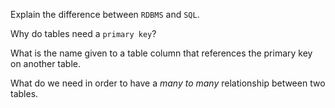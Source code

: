 Explain the difference between `RDBMS` and `SQL`.

Why do tables need a `primary key`?

What is the name given to a table column that references the primary key on another table.

What do we need in order to have a _many to many_ relationship between two tables.